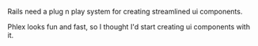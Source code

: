 Rails need a plug n play system for creating streamlined ui components.

Phlex looks fun and fast, so I thought I'd start creating ui components with it.

